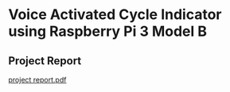 # Voice Activated Cycle Indicator using Raspberry Pi 3 Model B

## Project Report
[project report.pdf](https://github.com/architjain11/Voice-Activated-Cycle-Indicator-Using-Raspberry-Pi-3/files/11477573/project.report.pdf)

